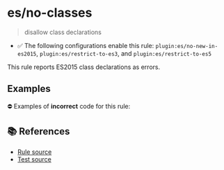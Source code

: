 # es/no-classes
> disallow class declarations

- ✅ The following configurations enable this rule: `plugin:es/no-new-in-es2015`, `plugin:es/restrict-to-es3`, and `plugin:es/restrict-to-es5`

This rule reports ES2015 class declarations as errors.

## Examples

⛔ Examples of **incorrect** code for this rule:

<eslint-playground type="bad" code="/*eslint es/no-classes: error */
class A {}
const B = class {}
" />

## 📚 References

- [Rule source](https://github.com/mysticatea/eslint-plugin-es/blob/v4.0.0/lib/rules/no-classes.js)
- [Test source](https://github.com/mysticatea/eslint-plugin-es/blob/v4.0.0/tests/lib/rules/no-classes.js)
